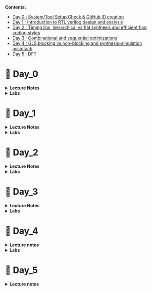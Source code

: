 
**Contents:**

- [Day 0 : System/Tool Setup Check & GitHub ID creation](https://github.com/somsunee/Intel-sd-training/blob/main/readme.md#-day_0)
- [Day 1 : Introduction to RTL verilog design and analysis](https://github.com/somsunee/Intel-sd-training/blob/main/readme.md#-day_1)
- [Day 2 : Timing libs, hierarchical vs flat synthesis and efficient flop coding styles](https://github.com/somsunee/Intel-sd-training/blob/main/readme.md#-day_2)
- [Day 3 : Combinational and sequential optimizations](https://github.com/somsunee/Intel-sd-training/blob/main/readme.md#-day_3)
- [Day 4 : GLS,blocking vs non-blocking and synthesis-simulation mismtach](https://github.com/somsunee/Intel-sd-training/blob/main/readme.md#-day_4)
- [Day 5 : DFT](https://github.com/somsunee/Intel-sd-training/blob/main/readme.md#-day_5)
 
# &#x1F537; Day_0


<details><summary><b>Lecture Notes</b></summary>
	
chip --package

wirebond - solid phase welding process, where two metallic materials (wire and pad surface) are brought into intimate contact

design present inside the chip very small- 5nm/7nm
io pads - connect core( all gates, logic gates and all) (inside world) to outside world
io pads - a very huge domain
	- needs to be protected -from charges in not damaging the core  - esd


$\Large{Core}$

ADC- Analog to convert to digital signal

only allow low frequencies signal to pass into the core

Foundry IP- high value 
if the (soc)design inside the core need higher frequency than can provide by the outside
eg: have a booster to boost the frequency - provided 50 MHz then needed 100Mhz
every foundry gives you different transistor 

$\Large{Macro}$
	
-eg: rtl 
-prety easy code

$\Large{CBB}$
- stands for custom building block

Snapshot\
![Note1](https://user-images.githubusercontent.com/118953929/205479029-dcfa21b3-52b0-4e38-a6e2-327f2d1de574.png)
![Notes2](https://user-images.githubusercontent.com/118953929/205479032-fcff4233-6313-4fe5-ab9d-5338e53bbb1f.png)


</details>

<details><summary><b>Labs</b></summary>

_**Lab:**_ \
![day-0](https://user-images.githubusercontent.com/118953929/205479043-0a05819e-ed14-4521-a34f-8da892d44c67.jpg)

</details>
	
# &#x1F537; Day_1

<details><summary><b>Lecture Notes</s></summary>

Part_1\
**Introduction to iverilog design test bench**

$\Large{Simulator}$
- is a tool to check the design
	-iverilog - a compiler that translates Verilog source code into executable programs  

$\Large{Design}$
- is the verilog codes that has the intended functionality to meet with required specification

$\Large{TestBench}$
- is a setup tool to apply stimulus (to check whether the design is obey/align to required specifications) - by observing the outputs

**NOTES: testbench doesn't have a primary inputs/outputs, while Design may have one or more primary inputs/outputs
	

Part_2\
**Introduction to yosys**

$\Large{Synthesizer}$
- tool used to convert RTL to netlist, while _yosys_ is the synthesizer

_Yosys setup_
![day1_2_n1](https://user-images.githubusercontent.com/118953929/205484828-c5ea45ae-67f2-4cd4-9d23-f77894bf9747.jpeg)

How to verify the synthesis?
![day1_2_n2](https://user-images.githubusercontent.com/118953929/205484946-4d833972-1931-40ad-943a-95f80b379670.jpg)

Logic synthesis
- RTL Design
	-behavioral representation of the required spec
What is synthesis?
- RTL to gate level translation

What is .lib?
- Collection of logical modules, inc basic logic gates 

Why do need different flavours of gate?
- Combinational delay in logic path which determines the max speed of operation of the digital logic circuit

Tclk > TcQ_A + Tcombi + T setup_B

**we need cells that works fast to meet the required performance, and need cells that works slow to meet HOLD

_Faster cells vs Slower cells_

Faster the charging --> lesser the cell delay
**Propagation delay here is , the time for the input to be fill up the output. 

Transistors - charge/discharge the capacitance fast.
Wider transistors -> low delay (more area and power)
Narrow transistors -> More delay (less area and power)

</details>

<details><summary><b>Labs</b></summary>	

_**Lab_1:**_ 


i) Creating VLSI directory, do git clone [enter this full link path](https://github.com/kunalg123/sky130RTLDesignAndSynthesisWorkshop) to setup the lab with files. ( Make sure be in VLSI directory )
![lab1_1](https://user-images.githubusercontent.com/118953929/205483354-1448f2fa-a5f2-45ee-9b8b-e91e0249bc07.jpg)

ii) Checked if the git clone is cloning correctly. 
- made sure all the files stated is in the path directory, respectively.
![lab1_2](https://user-images.githubusercontent.com/118953929/205483355-a7722db1-d7f5-494a-80d4-1b6d640bf42d.jpg)
![lab1_3](https://user-images.githubusercontent.com/118953929/205483357-a4652328-69df-435b-87f0-2835cd645a55.jpg)
![lab1_4](https://user-images.githubusercontent.com/118953929/205483347-af26c122-cecf-4859-829b-3fdf39d6a439.jpg)

**in verilog_files, make sure all the verilog files, comes along with tb (testbench) files, respectively. 
Eg: rcs.v and tb_rca.v

**_Lab_2:_**

i) Load iverilog: do _iverilog good_mux.v tb_good_mux.v_ , 
After loaded, a.out file will be generated. Next, execute the a.out: do _./a.out_
Then, will see a _tb_good_mux.vcd_ file being generated
![lab2_1](https://user-images.githubusercontent.com/118953929/205483348-058652de-ccd4-49fc-ba64-14e0232c9937.jpg)

ii) Launch waveform: do gtkwave tb_good_mux.vcd
Observe the waveform pattern. 
![lab2_2](https://user-images.githubusercontent.com/118953929/205484160-e89c70db-3f5e-4741-872f-116be7ffa5e1.jpg)

iii) Design verilog code and the testbench of the verilog
![lab2_3](https://user-images.githubusercontent.com/118953929/205483351-457c63d4-79e2-468f-81e8-3eac230105df.jpg)
![lab2_4](https://user-images.githubusercontent.com/118953929/205483352-e18dcbec-a049-4c66-8ee6-879c6692b518.jpg)


**_Labs:_**

i) invoking yosys: terminal >_yosys_

![day1_2_lab1_1](https://user-images.githubusercontent.com/118953929/205486805-7e6d67cb-4ce7-43ae-aff2-03e9b553ea26.jpg)

ii) read the library file from my_lib/lib/sky*.lib

![day1_2_lab1_2](https://user-images.githubusercontent.com/118953929/205486804-35069d18-56b8-4370-a3b6-a4d8e7027de1.jpg)

iii) Read design --> read_verilog

![day1_2_lab1_3](https://user-images.githubusercontent.com/118953929/205486803-4d05e8bc-45a7-4145-8f0e-a1e4aa492351.jpg)

iv) to link, what is the module we are going to do synthesis: terminal > synth -top

![day1_2_lab1_4](https://user-images.githubusercontent.com/118953929/205486802-00587b9b-a30e-44f8-ab28-d691bde694a6.jpg)
![day1_2_lab1_5](https://user-images.githubusercontent.com/118953929/205486801-7a2c8b5a-09b7-4f4e-81fb-42472dfe7573.jpg)

v) command to generate the netlist ( convert the rtl file into a gate , and what gate will be link to): terminal > abc -liberty 

![day1_2_lab1_6](https://user-images.githubusercontent.com/118953929/205486800-399d8000-3ada-4e2b-b934-23f3c5e0417d.jpg)
![day1_2_lab1_7](https://user-images.githubusercontent.com/118953929/205486799-fff2516b-62fb-4d88-a454-f6165c4bee43.jpg)

vi) write the netlist --> do write _verilog_

![day1_2_lab3_1](https://user-images.githubusercontent.com/118953929/205486796-8612b623-8610-4387-84cd-0b59c0830303.jpg)
![day1_2_lab3_2](https://user-images.githubusercontent.com/118953929/205486795-2e749e0d-83f7-4802-b53c-5a89dc7909b2.jpg)

Simplifying:
![day1_2_lab3_3](https://user-images.githubusercontent.com/118953929/205486794-76e68f97-3790-448c-b511-3a11c30b517f.jpg)
![day1_2_lab3_4](https://user-images.githubusercontent.com/118953929/205486793-aaf9ccda-eb3a-47a8-ad57-802b23199490.jpg)

</details>
	
# &#x1F537; Day_2

<details><summary><b>Lecture Notes</s></summary>
	
	

$\Large{CMOS - complementary metal-oxide-semiconductor}$
- has enabled massive scaling in a variety of semiconductor devices. Combining the CMOS process with VLSI has helped push packages to smaller levels while keeping costs reasonable

$\Large{Flops}$
-Propagation delay - the time required for the input to be propagated to the output

$\Large{Glitch}$
A glitch can be an issue if it propagates to the resultant logic or gets captured by a flip-flop. There can be two cases here:
**Synchronous timing paths:** (even has glitch) it will be within the limits of minimum and maximum delays permissible from one flip-flop to another
**Asynchronous timing paths:** if there is a glitch in the data path, it can get captured, hence, can cause issue. To prevent this, synchronizers are used and there are certain rules to be followed for asynchronous paths. 
![Screenshot 2022-12-07 201315](https://user-images.githubusercontent.com/118953929/206177613-9c92c340-9dd3-48f5-89bf-469067c00b85.jpg)

</details>

<details><summary><b>Labs</b></summary>

**_Labs:_**

_Lab 4:Introduction to dot lib_ 

a)
i) Open up sky*.lib file from lib 
![day2_lab4_1](https://user-images.githubusercontent.com/118953929/206072693-479941d2-ef25-4fb5-93ab-661817051570.jpg)
ii) Observe and understand the lib file.
- tt - typical
- 025C - tempertature\
***3 important things inside library, for the design to work\
$\Large{PVT}$
Process - variation due to fabrication\
Voltage\
Temperature

![day2_lab4_2](https://user-images.githubusercontent.com/118953929/206072690-9294af66-a21f-49ea-a8fc-4b2cc89ae32d.jpg)
![day2_lab4_3](https://user-images.githubusercontent.com/118953929/206072689-c8dc990e-9483-47a5-b6e0-6f96551ba3ca.jpg)

iii) Inside .lib, there will be a bucket of cells. Observe below:
![day2_lab4_5](https://user-images.githubusercontent.com/118953929/206072688-17e07a26-f5b9-49f4-a890-486905d7f843.jpg)
![day2_lab4_6](https://user-images.githubusercontent.com/118953929/206072685-5f2e27d9-8153-4e0c-81f6-38179ee0e5ae.jpg)
![day2_lab4_7](https://user-images.githubusercontent.com/118953929/206072678-59662277-664d-4f2b-b81e-cbe9ab0534ff.jpg)
Below you can see, as the area is wider, the power consume also higher.
![day2_lab4_8](https://user-images.githubusercontent.com/118953929/206072695-15e657b1-bf42-4f32-8c0d-7c7357c7038e.jpg)

_Lab5: Hierarchical vs Flat synthesis_

i) Invoke yosys, and read the lib file with the command as below:
![day2_lab5_1](https://user-images.githubusercontent.com/118953929/206074907-d5102e67-2230-4c7f-b637-30169d63b05c.jpg)

ii) View the multiple_modules.v file, there is a simple verilog code on the module. Observe and try to understand it by drawing out the circuit.
![day2_lab5_1_1](https://user-images.githubusercontent.com/118953929/206074905-389eb76e-39f6-4f23-b8fa-65591de827c2.jpg)

iii) do synth -top multiple_modules
![day2_lab5_2](https://user-images.githubusercontent.com/118953929/206074899-0aa1ab2f-109d-455e-bb4d-aa909b46fc86.jpg)
Observe, see if it matches how the module supposed to be ( multiple_modules.v )
![day2_lab5_3](https://user-images.githubusercontent.com/118953929/206074897-5fc2fb33-97a1-4269-8dee-93b5993d234a.jpg)
![day2_lab5_4](https://user-images.githubusercontent.com/118953929/206074894-634f758d-d905-425a-a183-4c857fa373a7.jpg)
![day2_lab5_5](https://user-images.githubusercontent.com/118953929/206074890-02abee98-f60e-487e-85a7-8bc82b6e4438.jpg)

iv) Show and observe the hierarchical design as below:
![day2_lab5_6](https://user-images.githubusercontent.com/118953929/206074918-c7c58973-9d94-4e71-a218-2ccc838250ea.jpg)

v) write_verilog multiple_modules.v and vim to view the code:
![day2_lab5_7](https://user-images.githubusercontent.com/118953929/206074916-e2e7c041-4d71-4300-99f2-1691b220fe30.jpg)

The full code for multiple_modules: ![View here](https://github.com/somsunee/Intel-sd-training/blob/main/multiple_modules)

vi) write_verilog -noattr multiple_modules.v for a simplifier code and vim to view it:

The full code for simplified multiple_modules: ![View here](https://github.com/somsunee/Intel-sd-training/blob/main/multiple_modules_simplified)

![day2_lab5_9_2](https://user-images.githubusercontent.com/118953929/206074913-62e200f5-5178-4830-86d8-63419b139aa9.jpg)

vii) flatten the design and write_verilog the flatten design to see the result:
![day2_lab5 2__1](https://user-images.githubusercontent.com/118953929/206177605-a595e5e6-6a92-4c08-80cc-52f16ba42011.jpg)
![day2_lab5 2__2](https://user-images.githubusercontent.com/118953929/206177508-cb9ce9f7-6d87-49ec-98c9-f80c968a834b.jpg)
![day2_lab5 2__3](https://user-images.githubusercontent.com/118953929/206177503-49730d6a-c4e1-4c51-9453-59018c6d083d.jpg)

View the simplified version of the flatten design:

![day2_lab5 2__4](https://user-images.githubusercontent.com/118953929/206177502-35fb4b37-1fe7-4f17-9a05-6eb630466f10.jpg)
![day2_lab5 2__5](https://user-images.githubusercontent.com/118953929/206177493-c3104bca-4c40-414a-90bf-28ae88bbe65c.jpg)

Show the design:

![day2_lab5 2__6](https://user-images.githubusercontent.com/118953929/206177490-cb8912d9-b7a3-4d35-b2e9-1599ba2580f2.jpg)

Repeat again the steps to read the lib and design, but dor submodule1:
![day2_lab5 2__7](https://user-images.githubusercontent.com/118953929/206177486-789813bd-cb34-43bf-ab32-a9dd5d2b1662.jpg)

***no more seeing hierarchy - only one single netlist
- no more submodule seeing

![day2_lab5 2__8](https://user-images.githubusercontent.com/118953929/206177480-3896b78a-03fb-44c7-9fe4-61d2ac72489d.jpg)
![day2_lab5 2__9](https://user-images.githubusercontent.com/118953929/206177461-4a09cb1a-4295-42c3-a450-4a30d196f929.jpg)

b)

![1](https://user-images.githubusercontent.com/118953929/206195575-3ba38c3f-0399-4981-bbdf-03710ecb6e1d.jpg)

![2](https://user-images.githubusercontent.com/118953929/206195570-d50b5ade-a993-4a77-a226-77de97b9af8b.jpg)

![3](https://user-images.githubusercontent.com/118953929/206195569-c874fe96-f4e0-4ec4-9593-e561c42c60c0.jpg)

![4](https://user-images.githubusercontent.com/118953929/206195564-9737308d-c5b1-4f7c-82ca-19af4e47bcaf.jpg)

![5](https://user-images.githubusercontent.com/118953929/206195561-c521e667-7bce-4153-985a-73c07411a359.jpg)

![6](https://user-images.githubusercontent.com/118953929/206195555-001a3145-c194-4a30-a8b9-602dffde790d.jpg)

![7](https://user-images.githubusercontent.com/118953929/206195548-ab7db8ae-31b6-436c-8680-a03859d8d99c.jpg)

![8](https://user-images.githubusercontent.com/118953929/206195545-c41a6914-5d14-45fc-ae19-8bae93d6b343.jpg)

![9](https://user-images.githubusercontent.com/118953929/206195542-5909d47b-6fd7-458a-bb31-dfca7577678d.jpg)

![10](https://user-images.githubusercontent.com/118953929/206195539-6d49e227-2b62-49b1-8e61-d33235742a37.jpg)
![11](https://user-images.githubusercontent.com/118953929/206195536-ceaf3c74-e82b-41ae-8af7-676059850bda.jpg)

do synth -top dff_async_set
![12_synth -top dff_async_set](https://user-images.githubusercontent.com/118953929/206195534-e7d45459-9302-4f3f-a914-9a02c3f8de64.jpg)

![13](https://user-images.githubusercontent.com/118953929/206195531-e982791c-4c11-40af-99b6-52c6c5fcd1a7.jpg)

![14](https://user-images.githubusercontent.com/118953929/206195525-86ae299d-ebb3-4c59-adcf-7ae6fecd6f82.jpg)

![15](https://user-images.githubusercontent.com/118953929/206195518-0e02e25e-258d-49c0-a464-2a23d095d0ed.jpg)

![16](https://user-images.githubusercontent.com/118953929/206195513-c130bbf2-1dd1-4097-ac48-75f6016b4dc8.jpg)

![17](https://user-images.githubusercontent.com/118953929/206195509-8ef5eddc-ad0b-46fa-98be-c96f0a34a5fa.jpg)
As can see, no cells is getting map during synthesis

![18](https://user-images.githubusercontent.com/118953929/206195498-73e34384-8fe6-47c4-ad0a-f96118463c10.jpg)
![19](https://user-images.githubusercontent.com/118953929/206198789-fa85ae76-bbef-4406-bb62-bf6d76ec0d54.jpg)
![20](https://user-images.githubusercontent.com/118953929/206198783-aa7c9318-02a6-4479-9b55-656a02994a5b.jpg)
![21](https://user-images.githubusercontent.com/118953929/206198780-115a0060-29c8-4f6b-8715-c2df955ad0c1.jpg)
![22](https://user-images.githubusercontent.com/118953929/206198777-636ac5f4-c732-4f8f-92a1-3ae7c6e0c812.jpg)
![23](https://user-images.githubusercontent.com/118953929/206198796-a9909427-873b-4fed-99c7-1583413c029d.jpg)
![24](https://user-images.githubusercontent.com/118953929/206198794-8a5931df-d29c-4f87-a0fc-1727e80b6c84.jpg)
![25](https://user-images.githubusercontent.com/118953929/206198792-7303b4c3-686e-41fd-b0bd-09d84d295829.jpg)

</details>	

# &#x1F537; Day_3
	
	
<details><summary><b>Lecture Notes</s></summary>



_**Combinational Logic Optimization**_
- squeez the logic in order to get most optimised design ( in term of _area_ and _power_ )

**techniques used in combinational logic optimization
- _Constant Propagation_ - which is direct optimization
- _Boolean Logic Optimization_ - eg: KMap


**CONSTANT PROPAGATION**
Eg:
![photo1670590644](https://user-images.githubusercontent.com/118953929/206707796-e4d76742-cea1-47b7-98fc-1b2c79534ff9.jpeg)
![photo1670590644 (1)](https://user-images.githubusercontent.com/118953929/206707795-d327e207-4803-4611-a2b4-6e2397cbd6b2.jpeg)

**BOOLEAN LOGIC OPTIMIZATION**
![photo1670590644 (2)](https://user-images.githubusercontent.com/118953929/206707789-5d2a239e-d3c7-40a3-8eae-ecfa23c0fe09.jpeg)

**_Sequential Logic Optimizations_**

- Basic
	- Sequential Constant propagation
- Advanced 
	- State optimisation
	- Retiming
	- Sequential Logic Cloning(FloorPlan Aware Synthesis)
	


**SEQUENTIAL CONSTANT**

![photo1670590644 (3)](https://user-images.githubusercontent.com/118953929/206707788-c3a11f60-e003-4e6a-a66a-b1a2b0947df9.jpeg)
![photo1670590644 (4)](https://user-images.githubusercontent.com/118953929/206707783-005d1b87-bb49-41a6-8994-d9ec84d5448f.jpeg)


</details>

<details><summary><b>Labs</b></summary>
	
_**Labs:**_

**Lab 6: **

First, open verilog_files and make sure opt_check files are there, open up the opt_check files and observe the differences:
![photo1670592095](https://user-images.githubusercontent.com/118953929/206712325-f818f5d6-2708-4418-a03e-c842e509d7c9.jpeg)

Steps for\
i)opt_check.v

yosys\
read_liberty -lib ../my_lib/lib/sky130_fd_sc_hd__tt_025C_1v80.lib\
read_verilog opt_check.v\
synth -top opt_check\
opt_clean -purge (command to run optimization)\
abc -liberty ../my_lib/lib/sky130_fd_sc_hd__tt_025C_1v80.lib\
show (expecting and and gate here)

![1](https://user-images.githubusercontent.com/118953929/206885179-b7c87be7-eb31-4238-88ab-c5f8327bd9c6.jpg)
![2](https://user-images.githubusercontent.com/118953929/206885180-acb69671-d5e6-4524-9704-00adbc42e1d9.jpg)
![3](https://user-images.githubusercontent.com/118953929/206885182-75f4f4e2-a4d9-4f4b-ae69-3b68441c4e15.jpg)
![4](https://user-images.githubusercontent.com/118953929/206885183-dfb2d2f5-f80b-4b4e-beec-b97b936fa0de.jpg)
![5](https://user-images.githubusercontent.com/118953929/206885156-c564f749-28c3-4580-99f0-885ed7acf1cd.jpg)
![6](https://user-images.githubusercontent.com/118953929/206885157-d6c03a4a-280d-4e10-a403-995aea689f5f.jpg)
![7](https://user-images.githubusercontent.com/118953929/206885158-621f64f2-945c-48da-b405-bb4be4bca7ae.jpg)

ii)opt_check2.v

Repeating same steps:\
do for opt_check2\
read_liberty -lib ../my_lib/lib/sky130_fd_sc_hd__tt_025C_1v80.lib\
read_verilog opt_check2.v\
synth -top opt_check2\
opt_clean -purge\
abc -liberty ../my_lib/lib/sky130_fd_sc_hd__tt_025C_1v80.lib\
show

![8](https://user-images.githubusercontent.com/118953929/206885160-a55ae685-0afe-4066-8cf0-a78218f72abc.jpg)
![9](https://user-images.githubusercontent.com/118953929/206885161-33dc7de0-149b-4e92-ab1b-693bc4391c0d.jpg)


iii)opt_check3.v

do for opt_check3\
read_liberty -lib ../my_lib/lib/sky130_fd_sc_hd__tt_025C_1v80.libread_verilog\
read_verilog opt_check3.v\
synth -top opt_check3\
opt_clean -purge\
abc -liberty ../my_lib/lib/sky130_fd_sc_hd__tt_025C_1v80.lib\
show

![10](https://user-images.githubusercontent.com/118953929/206885163-c2f49b6c-87fe-4e0e-93ab-492f1d0f45de.jpg)
![11](https://user-images.githubusercontent.com/118953929/206885164-626cb87c-e627-4a6c-b0d9-c836ee3390b6.jpg)
![12](https://user-images.githubusercontent.com/118953929/206885165-01edaf4b-5788-42a0-b000-ffdc495c57a2.jpg)

iv)opt_check4.v

do for opt_check4\
read_liberty -lib ../my_lib/lib/sky130_fd_sc_hd__tt_025C_1v80.lib\
read_verilog opt_check4.v\
synth -top opt_check4\
opt_clean -purge\
abc -liberty ../my_lib/lib/sky130_fd_sc_hd__tt_025C_1v80.lib\
show

![13](https://user-images.githubusercontent.com/118953929/206885166-9812cf63-3a71-4121-bd97-139e72a642e1.jpg)
![14](https://user-images.githubusercontent.com/118953929/206885167-abedf50f-36da-4924-972e-9491bc8ed0fa.jpg)
![15](https://user-images.githubusercontent.com/118953929/206885168-6da4c733-b160-4b75-89c8-5601fc63ba8f.jpg)
![16](https://user-images.githubusercontent.com/118953929/206885169-5c972ebd-3996-4551-9884-a4dbf396f17e.jpg)

v)multiple_module_opt.v\
**do flatten before do the optimization

Steps:

do for multiple_module_opt\
read_liberty -lib ../my_lib/lib/sky130_fd_sc_hd__tt_025C_1v80.lib\
read_verilog multiple_module_opt.v\
synth -top multiple_module_opt\
flatten\
opt_clean -purge\
abc -liberty ../my_lib/lib/sky130_fd_sc_hd__tt_025C_1v80.lib\
show

![17](https://user-images.githubusercontent.com/118953929/206885170-97de8254-987c-4f74-8ee1-aa09285efd8f.jpg)
![18](https://user-images.githubusercontent.com/118953929/206885172-199a62fb-48ae-46d9-b33a-32e3abf03398.jpg)
![19](https://user-images.githubusercontent.com/118953929/206885173-79eed031-7122-4f2e-a8d4-6ee63b8dc036.jpg)
![20](https://user-images.githubusercontent.com/118953929/206885174-8b75499b-2f70-4a9d-aeac-a3f8cdca7b8a.jpg)

vi)multiple_module_opt2.v\
**do flatten before do the optimization

Steps:
do for multiple_module_opt2\
read_liberty -lib ../my_lib/lib/sky130_fd_sc_hd__tt_025C_1v80.lib\
read_verilog multiple_module_opt2.v\
synth -top multiple_module_opt2\
flatten\
opt_clean -purge\
abc -liberty ../my_lib/lib/sky130_fd_sc_hd__tt_025C_1v80.lib\
show

![21](https://user-images.githubusercontent.com/118953929/206885175-4a6ee305-3988-4d5d-9ca7-d98b3e95303d.jpg)
![22](https://user-images.githubusercontent.com/118953929/206885176-335b9ee0-be24-4d26-994c-ad2c774b3470.jpg)
![23](https://user-images.githubusercontent.com/118953929/206885177-24ba600c-a14d-4680-a505-4465a462b5d0.jpg)
![24](https://user-images.githubusercontent.com/118953929/206885178-fe052566-7fa6-46aa-94b2-e28054f9a40a.jpg)


**Lab 7:**

gvim the dff_const file to observe the code and see how the pattern will be:

![photo1670730967](https://user-images.githubusercontent.com/118953929/206885608-d6caec17-a07f-41d1-a9d5-d0962ce8c276.jpeg)

view the waveform pattern and observe:

a)iverilog dff_const1.v tb_dff_const1.v\
./a.out\
gtkwave *.vcd 

![1](https://user-images.githubusercontent.com/118953929/206887032-0b6f5949-e66e-446f-935c-cc5438f92a96.jpg)
![2](https://user-images.githubusercontent.com/118953929/206887033-0c0ea095-04dc-4e63-921f-ce4ec33d7150.jpg)

do the same and observe for dff_const2.v:

b)iverilog dff_const2.v tb_dff_const2.v\
./a.out\
gtkwave *.vcd

![3](https://user-images.githubusercontent.com/118953929/206887036-8a59ed42-70ef-4e69-a99a-c6b9313a759b.jpg)
![4](https://user-images.githubusercontent.com/118953929/206887038-ad0a9f12-a223-498f-848d-96ebaabd8529.jpg)

Synthesis:

dff_const1.v

i)do for dff_const1.v\
read_liberty -lib ../my_lib/lib/sky130_fd_sc_hd__tt_025C_1v80.lib\
read_verilog dff_const1.v\
synth -top dff_const1\
dfflibmap -liberty ../my_lib/lib/sky130_fd_sc_hd__tt_025C_1v80.lib\
abc -liberty ../my_lib/lib/sky130_fd_sc_hd__tt_025C_1v80.lib\
show

![5](https://user-images.githubusercontent.com/118953929/206887039-c49d633d-f4e4-4b7c-8d2d-8ab7016f2d2d.jpg)
![6](https://user-images.githubusercontent.com/118953929/206886993-f055661d-c1f9-492d-9dbf-c9f745b9c35b.jpg)
![7](https://user-images.githubusercontent.com/118953929/206886994-2746c220-5be7-4fbd-bd52-2b403e296fd9.jpg)
![8](https://user-images.githubusercontent.com/118953929/206886995-761c8ed2-f7b5-48df-ab21-15fa3ab00d9c.jpg)
![9](https://user-images.githubusercontent.com/118953929/206886996-c653e3fb-aeed-43c0-8a90-b0a1156c738c.jpg)

ii)do for dff_const2.v\
read_liberty -lib ../my_lib/lib/sky130_fd_sc_hd__tt_025C_1v80.lib\
read_verilog dff_const2.v\
synth -top dff_const2\
dfflibmap -liberty ../my_lib/lib/sky130_fd_sc_hd__tt_025C_1v80.lib ( no need map again )\
abc -liberty ../my_lib/lib/sky130_fd_sc_hd__tt_025C_1v80.lib\
show

![10](https://user-images.githubusercontent.com/118953929/206886997-7cbd56ee-44bd-4df8-931f-753d536f1c54.jpg)
![11](https://user-images.githubusercontent.com/118953929/206886999-aca76b1a-2c49-49ef-8f4e-8a789d65cb32.jpg)
![12](https://user-images.githubusercontent.com/118953929/206887000-c7092cc2-053c-494f-ad09-3394373fe2a7.jpg)


- gvim for dff_const3.v ,dff_const4.v, dff_const5.v
![13](https://user-images.githubusercontent.com/118953929/206887001-c15bb11c-9f2d-4f51-8866-fe8a501a6acc.jpg)

view the waveform pattern and observe:

c)iverilog dff_const3.v tb_dff_const3.v\
./a.out\
gtkwave *.vcd

![14](https://user-images.githubusercontent.com/118953929/206887002-7b2c4b2d-d044-43ce-b54a-ea515241c674.jpg)
![15](https://user-images.githubusercontent.com/118953929/206887004-87c0b5af-2912-4fa5-9577-21bb3fe1d8ba.jpg)

iii)dff_const3.v

do for dff_const3.v\
read_liberty -lib ../my_lib/lib/sky130_fd_sc_hd__tt_025C_1v80.lib\
read_verilog dff_const3.v\
synth -top dff_const3\
dfflibmap -liberty ../my_lib/lib/sky130_fd_sc_hd__tt_025C_1v80.lib\
abc -liberty ../my_lib/lib/sky130_fd_sc_hd__tt_025C_1v80.lib\
show

![16](https://user-images.githubusercontent.com/118953929/206887007-67e86d60-75a1-4498-9f4e-bc1e6d97ee0c.jpg)
![17](https://user-images.githubusercontent.com/118953929/206887008-657db25b-263f-4c64-a424-bef3646e5aa9.jpg)
![18](https://user-images.githubusercontent.com/118953929/206887009-0ebf01fe-f371-4837-9914-441cbf693e35.jpg)
![19](https://user-images.githubusercontent.com/118953929/206887011-0969477c-77d3-4d14-b836-5830171cdd38.jpg)
![20](https://user-images.githubusercontent.com/118953929/206887012-9702bd21-7e16-47ca-8f4b-d9e58e87b96d.jpg)
![21](https://user-images.githubusercontent.com/118953929/206887014-1714c7a7-5251-4c82-8d1d-b04484f6080a.jpg)


d)view the waveform pattern and observe:

iverilog dff_const4.v tb_dff_const4.v\
./a.out\
gtkwave *.vcd 

![22](https://user-images.githubusercontent.com/118953929/206887016-fa50d266-5fb9-4f01-8cae-2388dbee9816.jpg)
![23](https://user-images.githubusercontent.com/118953929/206887021-9065fcd0-c2f9-4316-8267-41ea0bfe45a3.jpg)

iv)dff_const4.v

do for dff_const4.v\
read_liberty -lib ../my_lib/lib/sky130_fd_sc_hd__tt_025C_1v80.lib\
read_verilog dff_const4.v\
synth -top dff_const4\
dfflibmap -liberty ../my_lib/lib/sky130_fd_sc_hd__tt_025C_1v80.lib\
abc -liberty ../my_lib/lib/sky130_fd_sc_hd__tt_025C_1v80.lib\
show


![23 1](https://user-images.githubusercontent.com/118953929/206887017-b7c69fcd-8b5b-44a1-a895-775c1701a51e.jpg)
![23 2](https://user-images.githubusercontent.com/118953929/206887018-572dfe52-622d-43d8-ab70-a838f081aa16.jpg)
![23 3](https://user-images.githubusercontent.com/118953929/206887020-3b65ccff-324c-4b80-9ca5-12a52a1dd649.jpg)


e)iverilog dff_const5.v tb_dff_const5.v\
./a.out\
gtkwave *.vcd

![24](https://user-images.githubusercontent.com/118953929/206887022-c1080e93-eb94-41bf-a821-8d22f62fae4a.jpg)
![25](https://user-images.githubusercontent.com/118953929/206887029-30a60475-f668-4ae9-9f8d-0db05df852c2.jpg)

v)dff_const5.v

do for dff_const5.v\
read_liberty -lib ../my_lib/lib/sky130_fd_sc_hd__tt_025C_1v80.lib\
read_verilog dff_const5.v\
synth -top dff_const5\
abc -liberty ../my_lib/lib/sky130_fd_sc_hd__tt_025C_1v80.lib\
show

![25 1](https://user-images.githubusercontent.com/118953929/206887024-c099ccfe-aa91-4d43-96ee-fb48bca61b98.jpg)
![25 2](https://user-images.githubusercontent.com/118953929/206887027-b4a8f9af-39d0-404a-926b-e87dbea169df.jpg)
![25 3](https://user-images.githubusercontent.com/118953929/206887028-1d258dd7-af69-456c-a022-0faf537b3f6f.jpg)


_**Seq Optimisation unused outputs**_

![photo1670735469](https://user-images.githubusercontent.com/118953929/206887612-c714c172-2fb4-44c1-ac4e-be3b6ef1b841.jpeg)

a)counter_opt.v

yosys\
read_liberty -lib ../my_lib/lib/sky130_fd_sc_hd__tt_025C_1v80.lib\
read_verilog counter_opt.v\
synth -top counter_opt\
dfflibmap -liberty ../my_lib/lib/sky130_fd_sc_hd__tt_025C_1v80.lib\
abc -liberty ../my_lib/lib/sky130_fd_sc_hd__tt_025C_1v80.lib\
show

![1](https://user-images.githubusercontent.com/118953929/206888002-b5e881c6-de87-4f53-bfd9-7fba2da8e795.jpg)
![2](https://user-images.githubusercontent.com/118953929/206888004-ebbca002-d42a-41d4-9710-9e94de6f2f64.jpg)
![3](https://user-images.githubusercontent.com/118953929/206888005-6664888e-819b-4f1a-b7cb-622e09d47723.jpg)
![4](https://user-images.githubusercontent.com/118953929/206888007-c6ab221a-4b7d-4eea-8fe2-477e555a94c9.jpg)
![5](https://user-images.githubusercontent.com/118953929/206887992-de0e6335-4230-4333-a97f-c07f7758413a.jpg)

copy over counter_opt.v to counter_opt2.v and do the changes
![6](https://user-images.githubusercontent.com/118953929/206887993-27fb396b-e06a-49e9-bbd3-c29516d5e5d2.jpg)

b)counter_opt2.v

yosys\
read_liberty -lib ../my_lib/lib/sky130_fd_sc_hd__tt_025C_1v80.lib\
read_verilog counter_opt2.v\
synth -top counter_opt\
dfflibmap -liberty ../my_lib/lib/sky130_fd_sc_hd__tt_025C_1v80.lib\
abc -liberty ../my_lib/lib/sky130_fd_sc_hd__tt_025C_1v80.lib\
show

![7](https://user-images.githubusercontent.com/118953929/206887994-4ee2a3f5-032d-449f-8582-9653e5e4a981.jpg)
![8](https://user-images.githubusercontent.com/118953929/206887996-90d0bd2d-d88c-4bce-a66d-4772a0923a30.jpg)
![9](https://user-images.githubusercontent.com/118953929/206887997-ac53542c-54d2-4694-8f48-79a9dbdab0fe.jpg)
![10](https://user-images.githubusercontent.com/118953929/206887998-c76aa5e4-ce8f-43bc-a5dc-536faa1d4b3a.jpg)
![11](https://user-images.githubusercontent.com/118953929/206888000-bac922c0-302c-46e5-8c9c-6d4d34f8fbdf.jpg)

</details>

# &#x1F537; Day_4

<details><summary><b> Lecture notes </b></summary>
	

$\Large{\ WHAT\ IS \ GLS?}$
- GLS stands for (Gate Level Simulation) 
	- used to boost the confidence regarding implementation of a design and can help verify dynamic circuit behaviour, which cannot be verified accurately by static methods.
	- running test bench with netlist (same as RTL code) as DUT 

GLS using iVERILOG

![photo1670737566 (2)](https://user-images.githubusercontent.com/118953929/206888465-87726af8-afac-46c4-aa10-f5f71ebdd252.jpeg)
![photo1670737566 (1)](https://user-images.githubusercontent.com/118953929/206888466-d53a252e-bc0d-455a-a349-f043ab4b79f3.jpeg)

***why need to validate the functionality of the netlist?

_Synthesis Simulation Mismatch_

- missing sensivity list
- blocking vs non-blocking asssignments
- non standard verilog coding


**Missing Sensivity list**

![photo1670738375](https://user-images.githubusercontent.com/118953929/206888819-04036770-9559-44a3-b5c6-1dee24458e35.jpeg)

changes: do _always @(*)_

**snapshot from lecture's video:
![photo1670738503](https://user-images.githubusercontent.com/118953929/206888896-dce12271-d0d8-4530-966d-5952a0e06a24.jpeg)

_**Blocking vs Non-blocking statements in verilog**_

Inside the always block
- if the "=" is used to make assignments --> that is called blocking statements
	- it executes in the order is written
	- the first statement is evaluated before the second statement

- if the "<=" ---> non-blocking statements
	- it executes all the RHS when always block is entered and assigns to LHS
	- parallel evaluation ( order doesn't matter )

Caveats with Blocking Statements:

![photo1670741002](https://user-images.githubusercontent.com/118953929/206890178-58738b0b-b8b0-4f9d-8c71-60c4ab90b5d0.jpeg)

![photo1670741384](https://user-images.githubusercontent.com/118953929/206890323-c31013ce-7194-458f-ab93-765669edbce1.jpeg)

</details>

<details><summary><b> Labs </b></summary>


_Lab GLS Synth Sim Mismatch_


open up the ternary_operator_mux.v good_mux.v and bad_mux.v to observe the pattern
![1](https://user-images.githubusercontent.com/118953929/206893035-e4eba467-2bf3-4199-a4fd-addf686a9114.jpg)

a)

iverilog ternary_operator_mux.v tb_ternary_operator_mux.v\
./a.out\
gtkwave *.vcd

![2](https://user-images.githubusercontent.com/118953929/206893037-0ad0a85e-ece4-423b-9b66-9ac63f389a66.jpg)

Synthesis:
yosys\
read_liberty -lib ../my_lib/lib/sky130_fd_sc_hd__tt_025C_1v80.lib\
read_verilog ternary_operator_mux.v\
synth -top ternary_operator_mux\
abc -liberty ../my_lib/lib/sky130_fd_sc_hd__tt_025C_1v80.lib\
write_verilog -noattr ternary_operator_mux_net.v\
show

![3](https://user-images.githubusercontent.com/118953929/206893007-63f908df-33ff-4a23-97a2-ceb240e5d485.jpg)
![4](https://user-images.githubusercontent.com/118953929/206893011-395f61e5-027b-4857-bd95-af6b8272f5c2.jpg)
![5](https://user-images.githubusercontent.com/118953929/206893012-1cf46118-d631-40dd-868d-30b95d9a805e.jpg)

Explaination details from lecture's video:
![6](https://user-images.githubusercontent.com/118953929/206893013-c244fe21-7fd5-49d1-9778-b283f6307e79.jpg)


iverilog ../my_lib/verilog_model/primitives.v iver../my_lib/verilog_models/sky*.v ternary_operator_mux.v tb_ternary_operator_mux.v\
./a.out\
gtkwave *.vcd

![7](https://user-images.githubusercontent.com/118953929/206893014-d69d857e-84b1-4c80-90d8-95933dd5b4ed.jpg)
![8](https://user-images.githubusercontent.com/118953929/206893016-e93f2ded-22e3-44b7-8059-8fd0ee8bf7cb.jpg)

b)

iverilog bad_mux.v tb_bad_mux.v\
./a.out\
gtkwave *.vcd


![9](https://user-images.githubusercontent.com/118953929/206893018-9419c03c-18dd-423a-b150-b18803a4e249.jpg)
![10](https://user-images.githubusercontent.com/118953929/206893020-70f1e4c5-40c2-456a-b401-f3ed005fc754.jpg)

Synthesis:

yosys\
read_liberty -lib ../my_lib/lib/sky130_fd_sc_hd__tt_025C_1v80.lib\
read_verilog bad_mux.v\
synth -top bad_mux\
abc -liberty ../my_lib/lib/sky130_fd_sc_hd__tt_025C_1v80.lib\
write_verilog -noattr bad_mux.v\
show

![11](https://user-images.githubusercontent.com/118953929/206893021-b6afe7f0-74e1-4be8-9e7a-8002b7230b78.jpg)
![12](https://user-images.githubusercontent.com/118953929/206893022-0aa3837d-75ca-4b2d-8a9f-87c9a5a1f7b2.jpg)
![13](https://user-images.githubusercontent.com/118953929/206893023-d44e5316-8099-4116-8209-60ee025b110a.jpg)

iverilog ../my_lib/verilog_model/primitives.v iver../my_lib/verilog_models/sky*.v bad_mux.v tb_bad_mux.v\
./a.out\
gtkwave *.vcd

![14](https://user-images.githubusercontent.com/118953929/206893024-00d195cd-803e-444b-8b38-d116d6ff6a01.jpg)
![15](https://user-images.githubusercontent.com/118953929/206893025-e37edafe-57ae-43a3-820b-e8bdf2fc1c52.jpg)

_Lab Synth sim mismatch blocking statement_ 

gvim to view blocking_caveat.v

![16](https://user-images.githubusercontent.com/118953929/206893027-cb157a18-e4bc-4aaf-8902-da9287c9ccbc.jpg)


a)blocking_caveat.v


iverilog blocking_caveat.v tb_blocking_caveat.v\
./a.out\
gtkwave *.vcd

![17](https://user-images.githubusercontent.com/118953929/206893029-a1ab11f0-0e8b-4d6c-89df-b73825963214.jpg)
![18](https://user-images.githubusercontent.com/118953929/206893030-aa1bd20c-8fd7-49cf-8649-a81049055662.jpg)


yosys\
read_liberty -lib ../my_lib/lib/sky130_fd_sc_hd__tt_025C_1v80.lib\
read_verilog blocking_caveat.v\
synth -top blocking_caveat\
abc -liberty ../my_lib/lib/sky130_fd_sc_hd__tt_025C_1v80.lib\
write_verilog -noattr blocking_caveat.v\
show

![19](https://user-images.githubusercontent.com/118953929/206893031-d0207c9b-2c8b-469a-86f8-e415f713522d.jpg)
![20](https://user-images.githubusercontent.com/118953929/206893032-a6433d53-04d7-4967-b904-b83fb9a2e850.jpg)
![21](https://user-images.githubusercontent.com/118953929/206893033-e18dd1cf-a2c9-441b-8c3b-afe508094c86.jpg)

iverilog ../my_lib/verilog_model/primitives.v iver../my_lib/verilog_models/sky*.v blocking_caveat.v tb_blocking_caveat.v\
./a.out\
gtkwave *.vcd


![22](https://user-images.githubusercontent.com/118953929/206893034-00440c6d-13a1-4723-8294-4400548cae78.jpg)

</details>

# &#x1F537; Day_5

<details><summary><b> Lecture notes </b></summary> 
	
	
$\Large{DFT}$

$\fbox{W H A T  is dft?}$	

- DFT stands for Design For Testability 
- is a innovative design technique which makes the testing the chip cost-effective by adding circuitry to the chip.
- it improves the $\mathcal{\textcolor{purple}{observability} \}$ and $\mathcal{\textcolor{purple}{controllability} \}$ of internal nodes to increase the testability of all logic in the chip
	
$\fbox{W H Y  do we need dft?}$

- it makes the testing easy at the post-production process.
- helps to thorough testing of chips and to avoid the chances of any faults.
- we have 3 levels after a chip is being fabricated:
	- **Chip-level**: DFT at this stage helps to test the overall shipped-product quality. To ensure the smooth working of the product, chips are thoroughly checked and tested.
	- **Board-level**: DFT at this stage helps to test the operational life of chips with a temperature test.
	- **System-level**: to ensure that the replaceable parts are working smoothly, the application of DFT is important here.
		
> __Note__  : DFT also done due to economical and market needs.
	
$\fbox{W H E R E  do we need dft?}$

- during the "Synthesis"
	
$\fbox{W H E N  do we need dft?}$

- at the beginning of design flow
	

**ASIC DDESIGN FLOW chart:**

![photo1671021186](https://user-images.githubusercontent.com/118953929/207596500-9440f83f-0b5f-4ed6-8c34-2c38f57f9f03.jpg)

**Pros and Cons of DFT:**
	
Pros | Cons |
--- | --- | 
Reduces tester complexity |adds complication to the design flow | 
Reduces tester time |increase power, area, timing and package pins | 
Reduces the chances of going into loss |increases design time | 
	

**Basic Termonologies:**
	
$\mathcal{\textcolor{purple}{CONTROLLABILITY:} \}$ ability to establish a specific signal value at each node in a circuit from setting values at the circuit’s inputs.

$\mathcal{\textcolor{purple}{OBSERVABILITY:} \}$: ability to determine the signal value at any node in a circuit by controlling the circuit’s inputs and observing its outputs.

Controllability:
Lets take an example for this:

Let's say there are a lot more Registers here, all has been fabricated and do not have time to change the whole design, what do we do? 
- Assume only one node that can be control and let others be black box only, by this way, we can easily contorl the only one node. 
- An ad-hoc technique to increase controllability is adding a test point- adding a signal that you can control externally.

![photo1671022514](https://user-images.githubusercontent.com/118953929/207601104-851bb170-d2cb-4b63-a077-225523555246.jpeg)

Observability:

What do we add to observe at the node 1 ? 
- by adding a flip flop (only observe without effecting the results/process)

![photo1671023466](https://user-images.githubusercontent.com/118953929/207604465-595531a3-3302-4b7a-93c9-09a1d7a8a512.jpeg)
> __Note__  : Scan Based design increases both controllability and observability. You are able to set internal states and observe internal states. 

$\mathcal{\textcolor{purple}{FAULT:} \}$ physical damage/defect

$\mathcal{\textcolor{purple}{ERROR:} \}$ error caused by a fault

$\mathcal{\textcolor{purple}{FAILURE:} \}$ when system not working 


**DFT Techniques:**
	
i) Ad-hoc technique
	
	- avoid combinational feedback
	- all flip flops must be initialize
	- partition a large circuit into small blocks.
	- provide test control for the signals which are not controllable
	- consider ATE requirements while designing test logic
	
ii) Structured technique
	
	- Scan flip flop
	- Boundary Scan
	- Built-in self-test 
	     - MBist ( Memory Built-in self test ) - macro
	     - LBist ( Logic Built-in self test )

	
MBIST vs LBIST:

Types | Advantages | Disadvantages |
--- | --- | --- |
MBIST |It allows for robust testing of memories, Reduced test time, All the memories of the design can be tested in parallel, Lesser test cost |causes increase in area |
LBIST | provides self-test capability to logic inside chip, provides the ability to be tested at higher frequencies reducing test time considerably, can run while the chip is on field running functionally | the cost of chip increases, causing impact on timing |
	

Scan-chain technique ( scan-chains)

- the elements in scan-based designs that are used in scan in/out the data
- A scan chain is formed by a number of flops connected back to back in a chain with the output of one flop connected to another
- The input of first flop is connected to the input pin of the chip (called scan-in) from where scan data is fed. 
- The output of the last flop is connected to the output pin of the chip (called scan-out) which is used to take the shifted data out. 

_Purpose of scan chains_: As said above, scan chains are inserted into designs to shift the test data into the chip and out of the chip. 

	**The figure below shows a scan chain.
![photo1671026029](https://user-images.githubusercontent.com/118953929/207613675-79c2b972-7cc1-4b3c-99f0-173982f64ad2.jpeg)
	
_How normal flop is transformed into a scan flop?_
	
-The flops in the design have to be modified in order to be put in the scan chains. To do so, the normal input (D) of the flip-flop has to be multiplexed with the scan input. A signal called **scan-enable** is used to control which input will propagate to the output.

> __Note__  :
If scan-enable = 0, data at D pin of the flop will propagate to Q at the next active edge;
If scan-enable= 1, data present at scan-in input will propagate to Q at the next active edge

_Scan terminology:_
	
Scan-in: Input to the flop/scan-chain that is used to provide scan data into it\
Scan-out: Output from flop/scan-chain that provides the scanned data to the next flop/output\
Scan-enable: Input to the flop that controls whether scan_in data or functional data will propagate to output

_How a scan chain functions:_ 

	Steps:
	Assert scan_enable (make it high) so as to enable (SI -> Q) path for each flop
	Keep shifting in the scan data until the intended values at intended nodes are reached
	De-assert scan_enable (for one pulse of clock in case of stuck-at testing and two or more cycles in case of transition testing) to enable D->Q path so that the combinational cloud output can be captured at the next clock edge.
	Again assert scan_enable and shift out the data through scan_out

	
_How Chain length is decided?_
	
	Number of ports required = 2 X Number of scan chains

Since for each scan chain, scan_in and scan_out port is needed. Also,
	
	 Number of cycles required to run a pattern = Length of largest scan chain in design
	

 ![photo1671027130](https://user-images.githubusercontent.com/118953929/207618179-1b2f43f7-67a5-409b-9037-d0a7c09956ad.jpeg)

> __Note__  : Scan-chain balancing is keeping almost equal number of flops in each scan chain
	
> __Conclusion__  :Insertion of scan chains in the design leads to additional cost in terms of area, speed, power, design- cycle, complexity. Scan chains are inserted to serially shift in the test patterns and serially shift out the test pattern responses.
	
	
Basic ATE functionality
	
-scan-in phase\
-parallel measure\
-parallel capture\
-first scan-out phase\
-scan-out Phase


How is ATE useful and beneficial ?

- if faults or defects are detected during testing, ATE helps to diagnose why.
- helps cut down testing time 
- saves money by digitizing and automating traditionallu manual testing equipment, procedures and processes
	
Benefits of ATE:\
	- reduce test and cycle time\
	- reduction or prevention of data input errors\
	- more efficient and effective use of available engineering resources\
	- faster and more accurate tests





</details>










